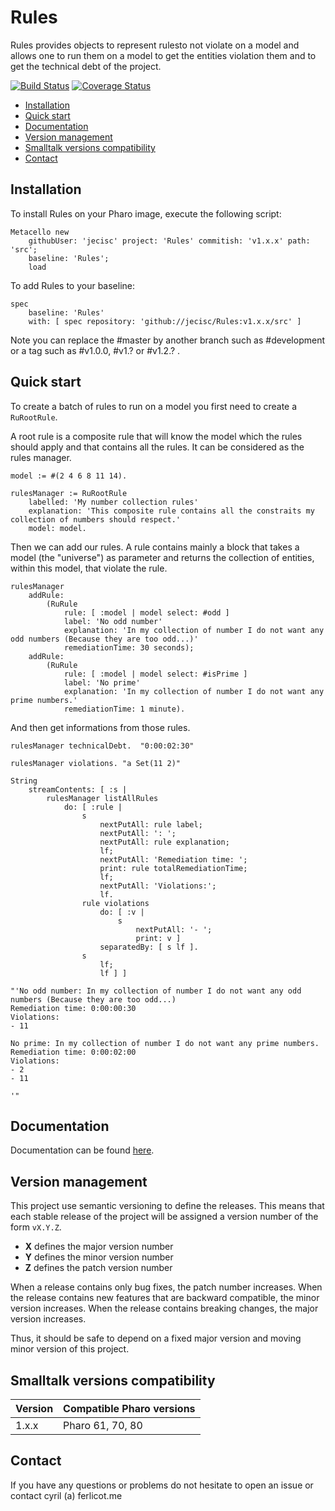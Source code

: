# Rules

Rules provides objects to represent rulesto not violate on a model and allows one to run them on a model to get the entities violation them and to get the technical debt of the project.

[![Build Status](https://travis-ci.org/jecisc/Rules.svg?branch=master)](https://travis-ci.org/jecisc/Rules) [![Coverage Status](https://coveralls.io/repos/github/jecisc/Rules/badge.svg)](https://coveralls.io/github/jecisc/Rules)

  - [Installation](#installation)
  - [Quick start](#quick-start)
  - [Documentation](#documentation)
  - [Version management](#version-management)
  - [Smalltalk versions compatibility](#smalltalk-versions-compatibility)
  - [Contact](#contact)

## Installation

To install Rules on your Pharo image, execute the following script: 

```Smalltalk
Metacello new
	githubUser: 'jecisc' project: 'Rules' commitish: 'v1.x.x' path: 'src';
	baseline: 'Rules';
	load
```

To add Rules to your baseline:

```Smalltalk
spec
	baseline: 'Rules'
	with: [ spec repository: 'github://jecisc/Rules:v1.x.x/src' ]
```

Note you can replace the #master by another branch such as #development or a tag such as #v1.0.0, #v1.? or #v1.2.? .

## Quick start

To create a batch of rules to run on a model you first need to create a `RuRootRule`.

A root rule is a composite rule that will know the model which the rules should apply and that contains all the rules. It can be considered as the rules manager.

```Smalltalk
model := #(2 4 6 8 11 14).

rulesManager := RuRootRule
	labelled: 'My number collection rules'
	explanation: 'This composite rule contains all the constraits my collection of numbers should respect.'
	model: model.
```

Then we can add our rules. A rule contains mainly a block that takes a model (the "universe") as parameter and returns the collection of entities, within this model, that violate the rule.

```Smalltalk
rulesManager
	addRule:
		(RuRule
			rule: [ :model | model select: #odd ]
			label: 'No odd number'
			explanation: 'In my collection of number I do not want any odd numbers (Because they are too odd...)'
			remediationTime: 30 seconds);
	addRule:
		(RuRule
			rule: [ :model | model select: #isPrime ]
			label: 'No prime'
			explanation: 'In my collection of number I do not want any prime numbers.'
			remediationTime: 1 minute).
```

And then get informations from those rules.

```Smalltalk
rulesManager technicalDebt.  "0:00:02:30"

rulesManager violations. "a Set(11 2)"

String
	streamContents: [ :s | 
		rulesManager listAllRules
			do: [ :rule | 
				s
					nextPutAll: rule label;
					nextPutAll: ': ';
					nextPutAll: rule explanation;
					lf;
					nextPutAll: 'Remediation time: ';
					print: rule totalRemediationTime;
					lf;
					nextPutAll: 'Violations:';
					lf.
				rule violations
					do: [ :v | 
						s
							nextPutAll: '- ';
							print: v ]
					separatedBy: [ s lf ].
				s
					lf;
					lf ] ]

"'No odd number: In my collection of number I do not want any odd numbers (Because they are too odd...)
Remediation time: 0:00:00:30
Violations:
- 11

No prime: In my collection of number I do not want any prime numbers.
Remediation time: 0:00:02:00
Violations:
- 2
- 11

'"
```

## Documentation

Documentation can be found [here](documentation/Documentation.md).

## Version management 

This project use semantic versioning to define the releases. This means that each stable release of the project will be assigned a version number of the form `vX.Y.Z`. 

- **X** defines the major version number
- **Y** defines the minor version number 
- **Z** defines the patch version number

When a release contains only bug fixes, the patch number increases. When the release contains new features that are backward compatible, the minor version increases. When the release contains breaking changes, the major version increases. 

Thus, it should be safe to depend on a fixed major version and moving minor version of this project.

## Smalltalk versions compatibility

| Version 	| Compatible Pharo versions 	|
|-------------	|---------------------------	|
| 1.x.x       	| Pharo 61, 70, 80		|

## Contact

If you have any questions or problems do not hesitate to open an issue or contact cyril (a) ferlicot.me 
